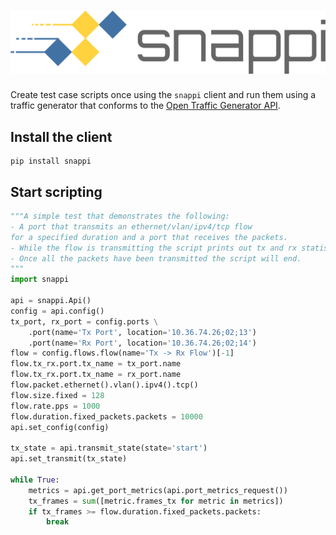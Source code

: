 # ![snappi](logo/logo_color.png)
Create test case scripts once using the `snappi` client and run them using a 
traffic generator that conforms to the [Open Traffic Generator API](https://github.com/open-traffic-generator/models/releases).


## Install the client
```
pip install snappi
```

## Start scripting
```python
"""A simple test that demonstrates the following:
- A port that transmits an ethernet/vlan/ipv4/tcp flow 
for a specified duration and a port that receives the packets.
- While the flow is transmitting the script prints out tx and rx statistics.
- Once all the packets have been transmitted the script will end. 
"""
import snappi

api = snappi.Api()
config = api.config()
tx_port, rx_port = config.ports \
    .port(name='Tx Port', location='10.36.74.26;02;13')
    .port(name='Rx Port', location='10.36.74.26;02;14')
flow = config.flows.flow(name='Tx -> Rx Flow')[-1]
flow.tx_rx.port.tx_name = tx_port.name
flow.tx_rx.port.tx_name = rx_port.name
flow.packet.ethernet().vlan().ipv4().tcp()
flow.size.fixed = 128
flow.rate.pps = 1000
flow.duration.fixed_packets.packets = 10000
api.set_config(config)

tx_state = api.transmit_state(state='start')
api.set_transmit(tx_state)

while True:
    metrics = api.get_port_metrics(api.port_metrics_request())
    tx_frames = sum([metric.frames_tx for metric in metrics])
    if tx_frames >= flow.duration.fixed_packets.packets:
        break
```